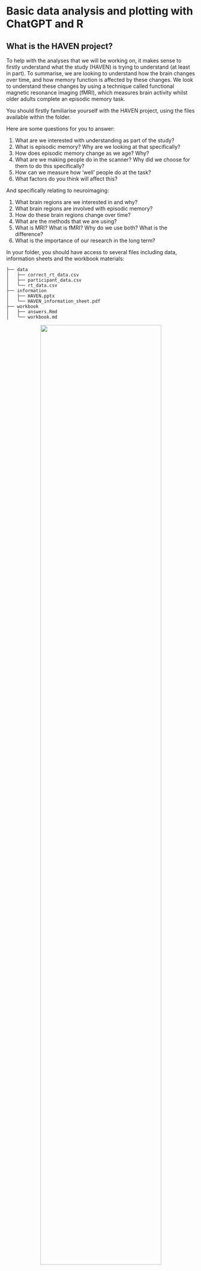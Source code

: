 # Basic data analysis and plotting with ChatGPT and R

## What is the HAVEN project?

To help with the analyses that we will be working on, it makes sense to firstly understand what the study (HAVEN) is trying to understand (at least in part). To summarise, we are looking to understand how the brain changes over time, and how memory function is affected by these changes. We look to understand these changes by using a technique called functional magnetic resonance imaging (fMRI), which measures brain activity whilst older adults complete an episodic memory task.

You should firstly familiarise yourself with the HAVEN project, using the files available within the folder.

Here are some questions for you to answer:

1. What are we interested with understanding as part of the study?
2. What is episodic memory? Why are we looking at that specifically?
3. How does episodic memory change as we age? Why?
4. What are we making people do in the scanner? Why did we choose for them to do this specifically?
5. How can we measure how ‘well’ people do at the task?
6. What factors do you think will affect this?

And specifically relating to neuroimaging: 

1. What brain regions are we interested in and why?
2. What brain regions are involved with episodic memory?
3. How do these brain regions change over time? 
4. What are the methods that we are using?
5. What is MRI? What is fMRI? Why do we use both? What is the difference?
6. What is the importance of our research in the long term?

In your folder, you should have access to several files including data, information sheets and the workbook materials:

```
├── data
│   ├── correct_rt_data.csv
│   ├── participant_data.csv
│   └── rt_data.csv
├── information
│   ├── HAVEN.pptx
│   └── HAVEN_information_sheet.pdf
├── workbook
│   ├── answers.Rmd
│   └── workbook.md
```

<div align="center">
  <img src="https://github.com/sohaamir/placement_materials/blob/main/img/haven_files.png" width="80%">
</div>
<br>

The HAVEN information sheet and PowerPoint provides information about the HAVEN study for you to work with, but a simple Google will help for understanding some of the topics. The [HAVEN webpage](https://research.reading.ac.uk/cinn/take-part/haven/) may also be useful. 

•	If you decide to have a read through these, just focus on the brain/psychology part (you don't need to worry about platelets!)

## Basic research/data analysis in R

Once you have understood what the HAVEN study is, you can work on some of the data! Within the folder I have attached a file containing mainly demographic data (e.g., Age, Sex, Height, Weight) but also whole-brain lesion data as well. This is contained within an R project which is a collection of files associated with some analysis/project that you are running.

I will help to set up the R project, but here are a few tasks to start with: 

-	Load in the `participant_data.csv` file
-	Assign the `participant_data.csv` file to a variable 
-	Print out the current directory in the R console
-	Run some basic commands such as `head` and `summary` on the data

Feel free to Google or ChatGPT how to do each of these!

Before you work on the data, ask yourself:

**What questions would you be interested in understanding? Why? What are the expected results that you would (hopefully) see?**

In doing so, we are creating some basic hypotheses before you do your analysis. This is a basic principle of science, as we use our existing knowledge to predict the results and experimentally validate them using our research. 

- Some of these may be straight forward (e.g., height and weight), but make some hypotheses about the lesion data. Do some research into the effects of lesions on memory function.

Once you have thought of some questions, think about how you are going to test them using the data? Maybe you can visualise them? And then perform some statistical tests? Which graphs work best for each of your questions? Which statistical tests are you going to use?

> If you're not sure about these then that's fine, this is just to put across that we think about our analyses before we do them, and often before we get any data at all.

Once you have an idea of what your research questions are, let me know and we can work on them together! 

<div align="center">
  <img src="https://github.com/sohaamir/placement_materials/blob/main/img/stop.png" width="50%">
</div>
<br>

## Using ChatGPT to write code in R

You are most likely to have never programmed before. Up until a fairly recently, that would have made writing your own code to do analyses in R very difficult. But, in December 2022 OpenAI released ChatGPT. ChatGPT is incredibly useful for several things, but importantly it will write code based upon what you tell it using words. This is quite incredible. 

The thing with ChatGPT is that the more specific you are with what you give it, the better results it will churn out. For example, let’s say you loaded in the `participant_data.csv` file, assigned it to the `participant_data` variable, and wanted to plot height vs age. This is the ‘prompt’ that I would give ChatGPT:

<div align="center">
  <img src="https://github.com/sohaamir/placement_materials/blob/main/img/chatgpt_prompt.png" width="70%">
</div>
<br>

This is a simple example, but you can use this same principle to create any graph in R.

Now take a look at the questions below. Work your way through each of these, and add your own questions if you would like!

I will be available to help, but if you want to see the ‘answers’ to these questions, you can open `data_answers.html` which is a file containing the code to run each of these. 

## Bonus material: Reaction times and accuracy

If we get this far in the tutorial, then I will go through some additional data gathered during the task that people completed whilst in the scanner. Essentially, we had people watch a video (a 30-minute episode of a sitcom) at about 8am, and then at about 10am they were shown in the MRI scanner two scenes from the episode, to which they had to select which scene came earlier in the video. 

<div align="center">
  <img src="https://github.com/sohaamir/placement_materials/blob/main/img/haven_task.png" width="70%">
</div>
<br>

You will already understand what this task is trying to measure (episodic memory) and whilst we are not expecting differences in accuracy within the group, it could be something of interest. 

> Why do you think we not expecting significant differences with accuracy across the group?

To analyse this data, you can load the `rt_data.csv` file into R. This gives information regarding the percentage accuracy of participants, as well as the time taken (on average). 

Again, some example questions are below, and the template answers to these questions within the `answers.html` file.

### The final test

We can make significantly more complicated graphs in R. So far we are just scratching the surface! As a final example, try to re-create the graph below:

<div align="center">
  <img src="https://github.com/sohaamir/placement_materials/blob/main/img/final_graph.png" width="80%">
</div>
<br>

It may seem extremely complicated, but it really isn't. Try to break down the graph into individual components:

- What is being measured each axis?
- How is the data grouped? 
- What additional stuff can we see?


## Data Analysis Workbook

Here is a workbook for you to work your way through. Struggling is part of programming, feel free to ask others for help. If you really are stuck, you can either ask me, or take a look at `answers.html` which has all of the solutions.

### Setting things up

1) Set your working directory to be the correct folder
2) Load in the participant data and assign it to a variable (hint: it's a csv file)
3) Run `head` and `summary` on the data

### Basic data plotting

> For each of these, think about which type of plot will work best, before actually writing the code.

1) Plot age against total lesion volume
2) Plot total lesion volume for males and females 
3) Plot height and weight for males and females on the same graph (hint: group by ___)
4) How is BMI spread across the group? (hint: a specific plot for data density may be useful here)
5) How is age spread across the group?
6) How is the spread of BMI and age different?

### Basic significance testing 

**t-test**
1) How many males and females are in the group?
2) What is the mean height and weight for males and females?
3) Are males and females signifciantly different in height or weight? (hint: run a t-test)

**Correlations**
1) Plot the correlation between age and total lesion volume
2) Is this significant or not?
3) Remove subject 21 and 30, and replot 4)
4) Is this now significant or not?

**Separating by sex**
1) Plot on the same graph the correlation between age and total lesion volume for males and females separately
2) What do you see?

### Behavioural data

I'm purposely being more vague with the instructions here...

1) Load the reaction time data and assign it to a variable
2) Does correct_rt and correct_percent correlate with age?
3) What about when you separate them by sex?
4) Does lesion volume or lesion number correlate with correct_rt or correct_percent?
5) Remove the outliers (which do you think are the outliers) and re-plot 4)
6) Is it signifcant or insignificant now?

### The final test

1) Recreate the graph provided above.



